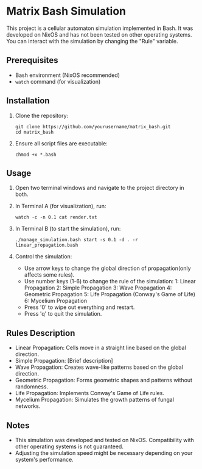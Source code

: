 # Matrix Bash Simulation

This project is a cellular automaton simulation implemented in Bash. It was developed on NixOS and has not been tested on other operating systems.
You can interact with the simulation by changing the "Rule" variable. 

## Prerequisites

- Bash environment (NixOS recommended)
- `watch` command (for visualization)

## Installation

1. Clone the repository:
   ```
   git clone https://github.com/yourusername/matrix_bash.git
   cd matrix_bash
   ```

2. Ensure all script files are executable:
   ```
   chmod +x *.bash
   ```

## Usage

1. Open two terminal windows and navigate to the project directory in both.

2. In Terminal A (for visualization), run:
   ```
   watch -c -n 0.1 cat render.txt
   ```

3. In Terminal B (to start the simulation), run:
   ```
   ./manage_simulation.bash start -s 0.1 -d . -r linear_propagation.bash
   ```

4. Control the simulation:
   - Use arrow keys to change the global direction of propagation(only affects some rules).
   - Use number keys (1-6) to change the rule of the simulation:
     1: Linear Propagation
     2: Simple Propagation
     3: Wave Propagation
     4: Geometric Propagation
     5: Life Propagation (Conway's Game of Life)
     6: Mycelium Propagation
   - Press '0' to wipe out everything and restart.
   - Press 'q' to quit the simulation.

## Rules Description

- Linear Propagation: Cells move in a straight line based on the global direction.
- Simple Propagation: [Brief description]
- Wave Propagation: Creates wave-like patterns based on the global direction.
- Geometric Propagation: Forms geometric shapes and patterns without randomness.
- Life Propagation: Implements Conway's Game of Life rules.
- Mycelium Propagation: Simulates the growth patterns of fungal networks.

## Notes

- This simulation was developed and tested on NixOS. Compatibility with other operating systems is not guaranteed.
- Adjusting the simulation speed might be necessary depending on your system's performance.

